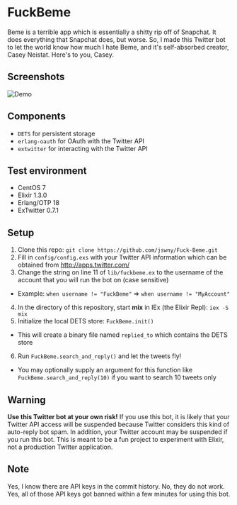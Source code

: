 # FuckBeme
Beme is a terrible app which is essentially a shitty rip off of Snapchat. It does everything that Snapchat does, but worse. So, I made this Twitter bot to let the world know how much I hate Beme, and it's self-absorbed creator, Casey Neistat. Here's to you, Casey.

## Screenshots
![Demo](http://i.imgur.com/9P4CvZW.gif "Demo")

## Components
- `DETS` for persistent storage
- `erlang-oauth` for OAuth with the Twitter API
- `extwitter` for interacting with the Twitter API

## Test environment
- CentOS 7
- Elixir 1.3.0
- Erlang/OTP 18
- ExTwitter 0.7.1

## Setup
1. Clone this repo: `git clone https://github.com/jswny/Fuck-Beme.git`
2. Fill in `config/config.exs` with your Twitter API information which can be obtained from http://apps.twitter.com/
3. Change the string on line 11 of `lib/fuckbeme.ex` to the username of the account that you will run the bot on (case sensitive)
  - Example: `when username != "FuckBeme"` => `when username != "MyAccount"`
4. In the directory of this repository, start **mix** in IEx (the Elixir Repl): `iex -S mix`
5. Initialize the local DETS store: `FuckBeme.init()`
  - This will create a binary file named `replied_to` which contains the DETS store
6. Run `FuckBeme.search_and_reply()` and let the tweets fly!
  - You may optionally supply an argument for this function like `FuckBeme.search_and_reply(10)` if you want to search 10 tweets only

## Warning
**Use this Twitter bot at your own risk!** If you use this bot, it is likely that your Twitter API access will be suspended because Twitter considers this kind of auto-reply bot spam. In addition, your Twitter account may be suspended if you run this bot. This is meant to be a fun project to experiment with Elixir, not a production Twitter application.

## Note
Yes, I know there are API keys in the commit history. No, they do not work. Yes, all of those API keys got banned within a few minutes for using this bot.

